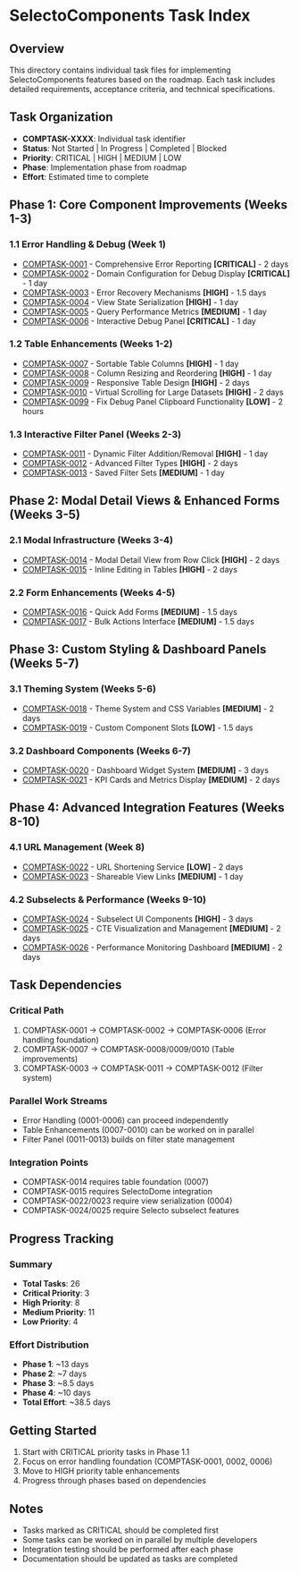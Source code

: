 # SelectoComponents Task Index

## Overview
This directory contains individual task files for implementing SelectoComponents features based on the roadmap. Each task includes detailed requirements, acceptance criteria, and technical specifications.

## Task Organization
- **COMPTASK-XXXX**: Individual task identifier
- **Status**: Not Started | In Progress | Completed | Blocked
- **Priority**: CRITICAL | HIGH | MEDIUM | LOW
- **Phase**: Implementation phase from roadmap
- **Effort**: Estimated time to complete

## Phase 1: Core Component Improvements (Weeks 1-3)

### 1.1 Error Handling & Debug (Week 1)
- [COMPTASK-0001](COMPTASK-0001.md) - Comprehensive Error Reporting **[CRITICAL]** - 2 days
- [COMPTASK-0002](COMPTASK-0002.md) - Domain Configuration for Debug Display **[CRITICAL]** - 1 day
- [COMPTASK-0003](COMPTASK-0003.md) - Error Recovery Mechanisms **[HIGH]** - 1.5 days
- [COMPTASK-0004](COMPTASK-0004.md) - View State Serialization **[HIGH]** - 1 day
- [COMPTASK-0005](COMPTASK-0005.md) - Query Performance Metrics **[MEDIUM]** - 1 day
- [COMPTASK-0006](COMPTASK-0006.md) - Interactive Debug Panel **[CRITICAL]** - 1 day

### 1.2 Table Enhancements (Weeks 1-2)
- [COMPTASK-0007](COMPTASK-0007.md) - Sortable Table Columns **[HIGH]** - 1 day
- [COMPTASK-0008](COMPTASK-0008.md) - Column Resizing and Reordering **[HIGH]** - 1 day
- [COMPTASK-0009](COMPTASK-0009.md) - Responsive Table Design **[HIGH]** - 2 days
- [COMPTASK-0010](COMPTASK-0010.md) - Virtual Scrolling for Large Datasets **[HIGH]** - 2 days
- [COMPTASK-0099](COMPTASK-0099.md) - Fix Debug Panel Clipboard Functionality **[LOW]** - 2 hours

### 1.3 Interactive Filter Panel (Weeks 2-3)
- [COMPTASK-0011](COMPTASK-0011.md) - Dynamic Filter Addition/Removal **[HIGH]** - 1 day
- [COMPTASK-0012](COMPTASK-0012.md) - Advanced Filter Types **[HIGH]** - 2 days
- [COMPTASK-0013](COMPTASK-0013.md) - Saved Filter Sets **[MEDIUM]** - 1 day

## Phase 2: Modal Detail Views & Enhanced Forms (Weeks 3-5)

### 2.1 Modal Infrastructure (Weeks 3-4)
- [COMPTASK-0014](COMPTASK-0014.md) - Modal Detail View from Row Click **[HIGH]** - 2 days
- [COMPTASK-0015](COMPTASK-0015.md) - Inline Editing in Tables **[HIGH]** - 2 days

### 2.2 Form Enhancements (Weeks 4-5)
- [COMPTASK-0016](COMPTASK-0016.md) - Quick Add Forms **[MEDIUM]** - 1.5 days
- [COMPTASK-0017](COMPTASK-0017.md) - Bulk Actions Interface **[MEDIUM]** - 1.5 days

## Phase 3: Custom Styling & Dashboard Panels (Weeks 5-7)

### 3.1 Theming System (Weeks 5-6)
- [COMPTASK-0018](COMPTASK-0018.md) - Theme System and CSS Variables **[MEDIUM]** - 2 days
- [COMPTASK-0019](COMPTASK-0019.md) - Custom Component Slots **[LOW]** - 1.5 days

### 3.2 Dashboard Components (Weeks 6-7)
- [COMPTASK-0020](COMPTASK-0020.md) - Dashboard Widget System **[MEDIUM]** - 3 days
- [COMPTASK-0021](COMPTASK-0021.md) - KPI Cards and Metrics Display **[MEDIUM]** - 2 days

## Phase 4: Advanced Integration Features (Weeks 8-10)

### 4.1 URL Management (Week 8)
- [COMPTASK-0022](COMPTASK-0022.md) - URL Shortening Service **[LOW]** - 2 days
- [COMPTASK-0023](COMPTASK-0023.md) - Shareable View Links **[MEDIUM]** - 1 day

### 4.2 Subselects & Performance (Weeks 9-10)
- [COMPTASK-0024](COMPTASK-0024.md) - Subselect UI Components **[HIGH]** - 3 days
- [COMPTASK-0025](COMPTASK-0025.md) - CTE Visualization and Management **[MEDIUM]** - 2 days
- [COMPTASK-0026](COMPTASK-0026.md) - Performance Monitoring Dashboard **[MEDIUM]** - 2 days

## Task Dependencies

### Critical Path
1. COMPTASK-0001 → COMPTASK-0002 → COMPTASK-0006 (Error handling foundation)
2. COMPTASK-0007 → COMPTASK-0008/0009/0010 (Table improvements)
3. COMPTASK-0003 → COMPTASK-0011 → COMPTASK-0012 (Filter system)

### Parallel Work Streams
- Error Handling (0001-0006) can proceed independently
- Table Enhancements (0007-0010) can be worked on in parallel
- Filter Panel (0011-0013) builds on filter state management

### Integration Points
- COMPTASK-0014 requires table foundation (0007)
- COMPTASK-0015 requires SelectoDome integration
- COMPTASK-0022/0023 require view serialization (0004)
- COMPTASK-0024/0025 require Selecto subselect features

## Progress Tracking

### Summary
- **Total Tasks**: 26
- **Critical Priority**: 3
- **High Priority**: 8
- **Medium Priority**: 11
- **Low Priority**: 4

### Effort Distribution
- **Phase 1**: ~13 days
- **Phase 2**: ~7 days
- **Phase 3**: ~8.5 days
- **Phase 4**: ~10 days
- **Total Effort**: ~38.5 days

## Getting Started

1. Start with CRITICAL priority tasks in Phase 1.1
2. Focus on error handling foundation (COMPTASK-0001, 0002, 0006)
3. Move to HIGH priority table enhancements
4. Progress through phases based on dependencies

## Notes
- Tasks marked as CRITICAL should be completed first
- Some tasks can be worked on in parallel by multiple developers
- Integration testing should be performed after each phase
- Documentation should be updated as tasks are completed